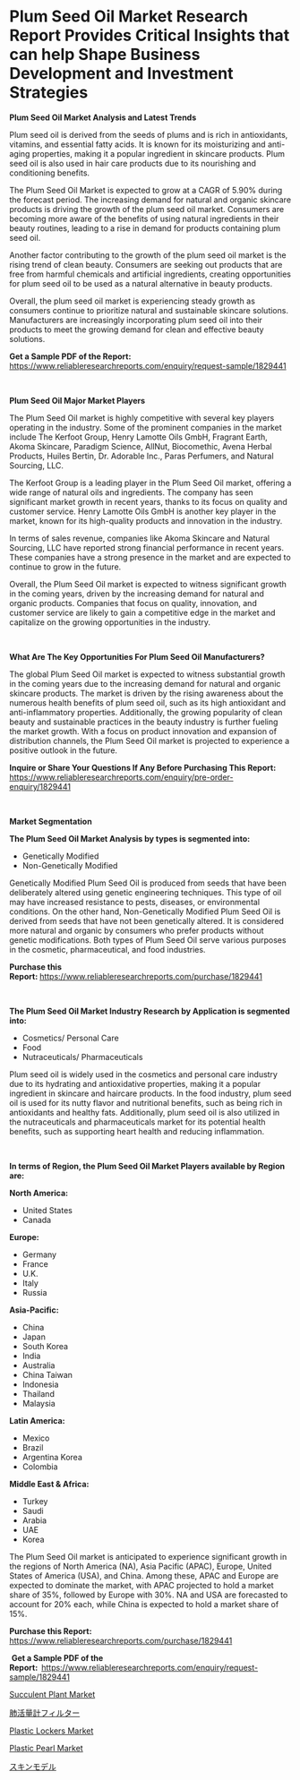 <p><h1>Plum Seed Oil Market Research Report Provides Critical Insights that can help Shape Business Development and Investment Strategies</h1></p><p><strong>Plum Seed Oil Market Analysis and Latest Trends</strong></p>
<p><p>Plum seed oil is derived from the seeds of plums and is rich in antioxidants, vitamins, and essential fatty acids. It is known for its moisturizing and anti-aging properties, making it a popular ingredient in skincare products. Plum seed oil is also used in hair care products due to its nourishing and conditioning benefits.</p><p>The Plum Seed Oil Market is expected to grow at a CAGR of 5.90% during the forecast period. The increasing demand for natural and organic skincare products is driving the growth of the plum seed oil market. Consumers are becoming more aware of the benefits of using natural ingredients in their beauty routines, leading to a rise in demand for products containing plum seed oil.</p><p>Another factor contributing to the growth of the plum seed oil market is the rising trend of clean beauty. Consumers are seeking out products that are free from harmful chemicals and artificial ingredients, creating opportunities for plum seed oil to be used as a natural alternative in beauty products.</p><p>Overall, the plum seed oil market is experiencing steady growth as consumers continue to prioritize natural and sustainable skincare solutions. Manufacturers are increasingly incorporating plum seed oil into their products to meet the growing demand for clean and effective beauty solutions.</p></p>
<p><strong>Get a Sample PDF of the Report:&nbsp;</strong> <a href="https://www.reliableresearchreports.com/enquiry/request-sample/1829441">https://www.reliableresearchreports.com/enquiry/request-sample/1829441</a></p>
<p>&nbsp;</p>
<p><strong>Plum Seed Oil Major Market Players</strong></p>
<p><p>The Plum Seed Oil market is highly competitive with several key players operating in the industry. Some of the prominent companies in the market include The Kerfoot Group, Henry Lamotte Oils GmbH, Fragrant Earth, Akoma Skincare, Paradigm Science, AllNut, Biocomethic, Avena Herbal Products, Huiles Bertin, Dr. Adorable Inc., Paras Perfumers, and Natural Sourcing, LLC.</p><p>The Kerfoot Group is a leading player in the Plum Seed Oil market, offering a wide range of natural oils and ingredients. The company has seen significant market growth in recent years, thanks to its focus on quality and customer service. Henry Lamotte Oils GmbH is another key player in the market, known for its high-quality products and innovation in the industry.</p><p>In terms of sales revenue, companies like Akoma Skincare and Natural Sourcing, LLC have reported strong financial performance in recent years. These companies have a strong presence in the market and are expected to continue to grow in the future.</p><p>Overall, the Plum Seed Oil market is expected to witness significant growth in the coming years, driven by the increasing demand for natural and organic products. Companies that focus on quality, innovation, and customer service are likely to gain a competitive edge in the market and capitalize on the growing opportunities in the industry.</p></p>
<p>&nbsp;</p>
<p><strong>What Are The Key Opportunities For Plum Seed Oil Manufacturers?</strong></p>
<p><p>The global Plum Seed Oil market is expected to witness substantial growth in the coming years due to the increasing demand for natural and organic skincare products. The market is driven by the rising awareness about the numerous health benefits of plum seed oil, such as its high antioxidant and anti-inflammatory properties. Additionally, the growing popularity of clean beauty and sustainable practices in the beauty industry is further fueling the market growth. With a focus on product innovation and expansion of distribution channels, the Plum Seed Oil market is projected to experience a positive outlook in the future.</p></p>
<p><strong>Inquire or Share Your Questions If Any Before Purchasing This Report:</strong> <a href="https://www.reliableresearchreports.com/enquiry/pre-order-enquiry/1829441">https://www.reliableresearchreports.com/enquiry/pre-order-enquiry/1829441</a></p>
<p>&nbsp;</p>
<p><strong>Market Segmentation</strong></p>
<p><strong>The Plum Seed Oil Market Analysis by types is segmented into:</strong></p>
<p><ul><li>Genetically Modified</li><li>Non-Genetically Modified</li></ul></p>
<p><p>Genetically Modified Plum Seed Oil is produced from seeds that have been deliberately altered using genetic engineering techniques. This type of oil may have increased resistance to pests, diseases, or environmental conditions. On the other hand, Non-Genetically Modified Plum Seed Oil is derived from seeds that have not been genetically altered. It is considered more natural and organic by consumers who prefer products without genetic modifications. Both types of Plum Seed Oil serve various purposes in the cosmetic, pharmaceutical, and food industries.</p></p>
<p><strong>Purchase this Report:&nbsp;</strong><a href="https://www.reliableresearchreports.com/purchase/1829441">https://www.reliableresearchreports.com/purchase/1829441</a></p>
<p>&nbsp;</p>
<p><strong>The Plum Seed Oil Market Industry Research by Application is segmented into:</strong></p>
<p><ul><li>Cosmetics/ Personal Care</li><li>Food</li><li>Nutraceuticals/ Pharmaceuticals</li></ul></p>
<p><p>Plum seed oil is widely used in the cosmetics and personal care industry due to its hydrating and antioxidative properties, making it a popular ingredient in skincare and haircare products. In the food industry, plum seed oil is used for its nutty flavor and nutritional benefits, such as being rich in antioxidants and healthy fats. Additionally, plum seed oil is also utilized in the nutraceuticals and pharmaceuticals market for its potential health benefits, such as supporting heart health and reducing inflammation.</p></p>
<p>&nbsp;</p>
<p><strong>In terms of Region, the Plum Seed Oil Market Players available by Region are:</strong></p>
<p>
    <p> <strong> North America: </strong>
        <ul>
            <li>United States</li>
            <li>Canada</li>
        </ul>
        </p> 
    <p> <strong> Europe: </strong>
        <ul>
            <li>Germany</li>
            <li>France</li>
            <li>U.K.</li>
            <li>Italy</li>
            <li>Russia</li>
        </ul>
        </p> 
    <p> <strong> Asia-Pacific: </strong>
        <ul>
            <li>China</li>
            <li>Japan</li>
            <li>South Korea</li>
            <li>India</li>
            <li>Australia</li>
            <li>China Taiwan</li>
            <li>Indonesia</li>
            <li>Thailand</li>
            <li>Malaysia</li>
        </ul>
        </p> 
    <p> <strong> Latin America: </strong>
        <ul>
            <li>Mexico</li>
            <li>Brazil</li>
            <li>Argentina Korea</li>
            <li>Colombia</li>
        </ul>
        </p> 
    <p> <strong> Middle East & Africa: </strong>
        <ul>
            <li>Turkey</li>
            <li>Saudi</li>
            <li>Arabia</li>
            <li>UAE</li>
            <li>Korea</li>
        </ul>
    </p>
    </p>
<p><p>The Plum Seed Oil market is anticipated to experience significant growth in the regions of North America (NA), Asia Pacific (APAC), Europe, United States of America (USA), and China. Among these, APAC and Europe are expected to dominate the market, with APAC projected to hold a market share of 35%, followed by Europe with 30%. NA and USA are forecasted to account for 20% each, while China is expected to hold a market share of 15%.</p></p>
<p><strong>Purchase this Report: </strong><a href="https://www.reliableresearchreports.com/purchase/1829441">https://www.reliableresearchreports.com/purchase/1829441</a></p>
<p>&nbsp;<strong>Get a Sample PDF of the Report:&nbsp;&nbsp;</strong><a href="https://www.reliableresearchreports.com/enquiry/request-sample/1829441">https://www.reliableresearchreports.com/enquiry/request-sample/1829441</a></p>
<p><strong></strong></p>
<p><p><a href="https://noble-drawer-34c.notion.site/Global-Succulent-Plant-Market-Size-and-Market-Trends-Insights-and-Projections-from-2024-to-2031-8045af5cebea4b93ace1f501e11f0f73">Succulent Plant Market</a></p><p><a href="https://medium.com/@verniebarton2023/%E3%82%B9%E3%83%91%E3%82%A4%E3%83%AD%E3%83%A1%E3%83%BC%E3%82%BF%E3%83%BC%E3%83%95%E3%82%A3%E3%83%AB%E3%82%BF%E3%83%BC%E5%B8%82%E5%A0%B4-2031%E5%B9%B4%E3%81%BE%E3%81%A7%E3%81%AE%E6%88%90%E5%8A%9F%E3%81%99%E3%82%8B%E3%83%93%E3%82%B8%E3%83%8D%E3%82%B9%E6%88%A6%E7%95%A5%E3%81%AE%E9%8D%B5-a08999d8f11d">肺活量計フィルター</a></p><p><a href="https://github.com/bobicer/Market-Research-Report-List-2/blob/main/plastic-lockers-market.md">Plastic Lockers Market</a></p><p><a href="https://github.com/timeliteaut/Market-Research-Report-List-1/blob/main/plastic-pearl-market.md">Plastic Pearl Market</a></p><p><a href="https://medium.com/@abdielkilback/%E3%82%B9%E3%82%AD%E3%83%B3%E3%83%A2%E3%83%87%E3%83%AB%E3%81%AE%E5%B8%82%E5%A0%B4%E5%8B%95%E5%90%91-%E5%B8%82%E5%A0%B4%E3%81%AE%E3%83%88%E3%83%AC%E3%83%B3%E3%83%89-%E6%88%90%E9%95%B7-2024%E5%B9%B4%E3%81%8B%E3%82%892031%E5%B9%B4%E3%81%BE%E3%81%A7%E3%81%AE%E4%BA%88%E6%B8%AC-4f0fd9dd7b09">スキンモデル</a></p></p>
